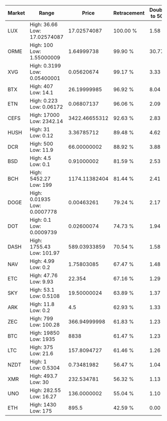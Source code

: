 | Market | Range | Price| Retracement | Doubles to 50% |
| --- | --- | --- | --- | --- |
| LUX | High: 36.66<br />Low: 17.02574087 | 17.02574087 | 100.00 % | 1.58 |
| ORME | High: 100<br />Low: 1.55000009 | 1.64999738 | 99.90 % | 30.77 |
| XVG | High: 0.3199<br />Low: 0.05400001 | 0.05620674 | 99.17 % | 3.33 |
| BTX | High: 407<br />Low: 14.1 | 26.19999985 | 96.92 % | 8.04 |
| ETN | High: 0.223<br />Low: 0.06172 | 0.06807137 | 96.06 % | 2.09 |
| CEFS | High: 17000<br />Low: 2342.14 | 3422.46655312 | 92.63 % | 2.83 |
| HUSH | High: 31<br />Low: 0.12 | 3.36785712 | 89.48 % | 4.62 |
| DCR | High: 500<br />Low: 11.9 | 66.00000002 | 88.92 % | 3.88 |
| BSD | High: 4.5<br />Low: 0.1 | 0.91000002 | 81.59 % | 2.53 |
| BCH | High: 5452.27<br />Low: 199 | 1174.11382404 | 81.44 % | 2.41 |
| DOGE | High: 0.01935<br />Low: 0.0007778 | 0.00463261 | 79.24 % | 2.17 |
| DOT | High: 0.1<br />Low: 0.0009739 | 0.02600074 | 74.73 % | 1.94 |
| DASH | High: 1755.43<br />Low: 101.97 | 589.03933859 | 70.54 % | 1.58 |
| NAV | High: 4.99<br />Low: 0.2 | 1.75803085 | 67.47 % | 1.48 |
| ETC | High: 47.76<br />Low: 9.93 | 22.354 | 67.16 % | 1.29 |
| SKY | High: 53.1<br />Low: 0.5108 | 19.50000024 | 63.89 % | 1.37 |
| ARK | High: 11.8<br />Low: 0.2 | 4.5 | 62.93 % | 1.33 |
| ZEC | High: 799<br />Low: 100.28 | 366.94999998 | 61.83 % | 1.23 |
| BTC | High: 19850<br />Low: 1935 | 8838 | 61.47 % | 1.23 |
| LTC | High: 375<br />Low: 21.6 | 157.8094727 | 61.46 % | 1.26 |
| NZDT | High: 1<br />Low: 0.5304 | 0.73481982 | 56.47 % | 1.04 |
| XMR | High: 493.7<br />Low: 30 | 232.534781 | 56.32 % | 1.13 |
| UNO | High: 282.55<br />Low: 16.27 | 136.0000002 | 55.04 % | 1.10 |
| ETH | High: 1430<br />Low: 175 | 895.5 | 42.59 % | 0.00 |
